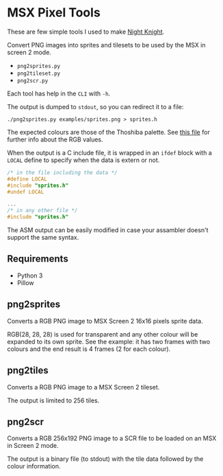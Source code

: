 # MSX Pixel Tools

These are few simple tools I used to make [Night Knight](https://www.usebox.net/jjm/night-knight/).

Convert PNG images into sprites and tilesets to be used by the MSX in screen 2 mode.

* `png2sprites.py`
* `png2tileset.py`
* `png2scr.py`

Each tool has help in the `CLI` with `-h`.

The output is dumped to `stdout`, so you can redirect it to a file:
```
./png2sprites.py examples/sprites.png > sprites.h
```

The expected colours are those of the Thoshiba palette. See
[this file](https://github.com/reidrac/8-bit-gimp-palettes/blob/master/MSX.gpl) for
further info about the RGB values.

When the output is a C include file, it is wrapped in an `ifdef` block with a
`LOCAL` define to specify when the data is extern or not.

```C
/* in the file including the data */
#define LOCAL
#include "sprites.h"
#undef LOCAL

...
/* in any other file */
#include "sprites.h"
```

The ASM output can be easily modified in case your assambler doesn't support the
same syntax.

## Requirements

* Python 3
* Pillow

## png2sprites

Converts a RGB PNG image to MSX Screen 2 16x16 pixels sprite data.

RGB(28, 28, 28) is used for transparent and any other colour will be expanded
to its own sprite. See the example: it has two frames with two colours and the
end result is 4 frames (2 for each colour).

## png2tiles

Converts a RGB PNG image to a MSX Screen 2 tileset.

The output is limited to 256 tiles.

## png2scr

Converts a RGB 256x192 PNG image to a SCR file to be loaded on an MSX in Screen
2 mode.

The output is a binary file (to stdout) with the tile data followed by the
colour information.

